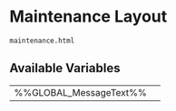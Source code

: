 # <span class="jumptarget"> Maintenance Layout </span>

`maintenance.html`

## <span class="jumptarget"> Available Variables </span>
|||
|---|---|
| %%GLOBAL_MessageText%% |
